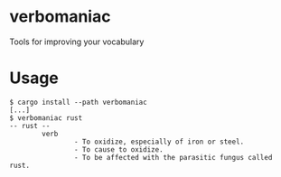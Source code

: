 # verbomaniac
Tools for improving your vocabulary

# Usage
```shell
$ cargo install --path verbomaniac
[...]
$ verbomaniac rust
-- rust --
        verb
                - To oxidize, especially of iron or steel.
                - To cause to oxidize.
                - To be affected with the parasitic fungus called rust.
```